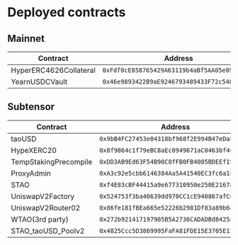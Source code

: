 # Deployed contracts

## Mainnet

| Contract               | Address                                      |
| ---------------------- | -------------------------------------------- |
| HyperERC4626Collateral | `0xFdf0cE858765429A63119b4aBf5AA05e893e34c5` |
| YearnUSDCVault         | `0x46e9893422B9aE9246793489433F72c548CB2455` |

## Subtensor

| Contract              | Address                                      |
| --------------------- | -------------------------------------------- |
| taoUSD                | `0x9bB4FC27453e04318bf968f2E994B47eDa8F724D` |
| HypeXERC20            | `0x8f9864c1f79eBC8aEc0949671aC0463bf40E5933` |
| TempStakingPrecompile | `0xDD3AB9Ed63F54B90C8fFB0FB4005BDEEf19BdCc7` |
| ProxyAdmin            | `0xA3c92e5cbb6146384Aa5A41540EC3fc6a184139C` |
| STAO                  | `0xf4E83cBF44415a9e677310950e250E2167842c7D` |
| UniswapV2Factory      | `0x524753f3ba40639dd970CC1cE940867afCC6c622` |
| UniswapV2Router02     | `0x86fe181fBEa665e52226b2981Df83a89b6edE822` |
| WTAO(3rd party)       | `0x272b921417197905B5A2736CADADBd842586AC6B` |
| STAO_taoUSD_Poolv2    | `0x4825Ccc5D3869995FaFA81FDE15E3705E12cACb5` |
